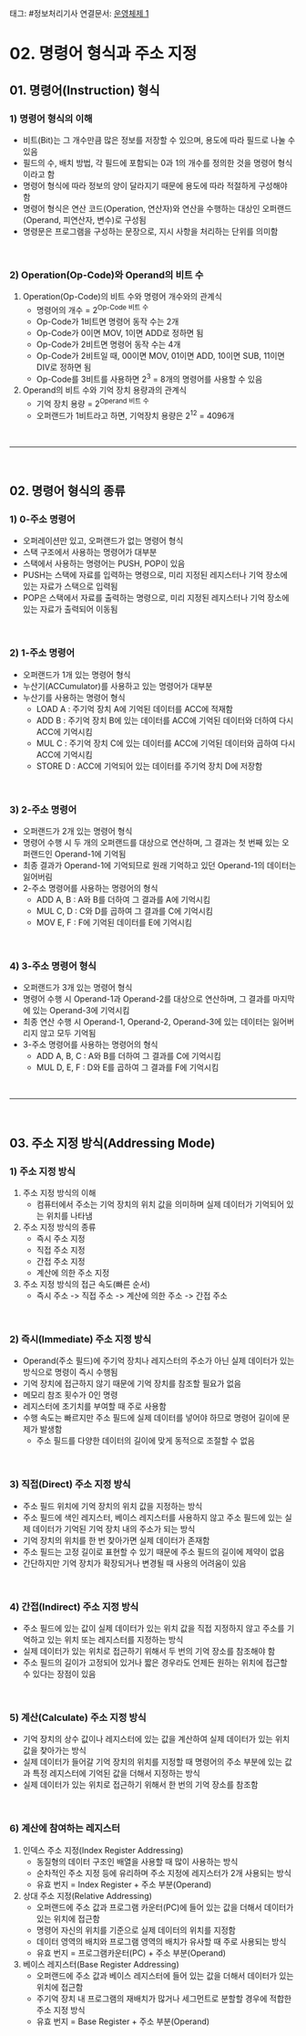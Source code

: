 태그: #정보처리기사 
연결문서: [운영체제 1](운영체제%201.md)

# 02. 명령어 형식과 주소 지정

## 01. 명령어(Instruction) 형식

### 1) 명령어 형식의 이해
- 비트(Bit)는 그 개수만큼 많은 정보를 저장할 수 있으며, 용도에 따라 필드로 나눌 수 있음
- 필드의 수, 배치 방법, 각 필드에 포함되는 0과 1의 개수를 정의한 것을 명령어 형식이라고 함
- 명령어 형식에 따라 정보의 양이 달라지기 때문에 용도에 따라 적절하게 구성해야 함
- 명령어 형식은 연산 코드(Operation, 연산자)와 연산을 수행하는 대상인 오퍼랜드(Operand, 피연산자, 변수)로 구성됨
- 명령문은 프로그램을 구성하는 문장으로, 지시 사항을 처리하는 단위를 의미함

<br>

### 2) Operation(Op-Code)와 Operand의 비트 수
1. Operation(Op-Code)의 비트 수와 명령어 개수와의 관계식
    - 명령어의 개수 = 2<sup>Op-Code 비트 수</sup>
    - Op-Code가 1비트면 명령어 동작 수는 2개
    - Op-Code가 0이면 MOV, 1이면 ADD로 정하면 됨
    - Op-Code가 2비트면 명령어 동작 수는 4개
    - Op-Code가 2비트일 때, 00이면 MOV, 01이면 ADD, 10이면 SUB, 11이면 DIV로 정하면 됨
    - Op-Code를 3비트를 사용하면 2<sup>3</sup> = 8개의 명령어를 사용할 수 있음
2. Operand의 비트 수와 기억 장치 용량과의 관계식
    - 기억 장치 용량 = 2<sup>Operand 비트 수</sup>
    - 오퍼랜드가 1비트라고 하면, 기억장치 용량은 2<sup>12</sup> = 4096개

<br>

---

<br>

## 02. 명령어 형식의 종류

### 1) 0-주소 명령어
- 오퍼레이션만 있고, 오퍼랜드가 없는 명령어 형식
- 스택 구조에서 사용하는 명령어가 대부분
- 스택에서 사용하는 명령어는 PUSH, POP이 있음
- PUSH는 스택에 자료를 입력하는 명령으로, 미리 지정된 레지스터나  기억 장소에 있는 자료가 스택으로 입력됨
- POP은 스택에서 자료를 출력하는 명령으로, 미리 지정된 레지스터나 기억 장소에 있는 자료가 출력되어 이동됨

<br>

### 2) 1-주소 명령어
- 오퍼랜드가 1개 있는 명령어 형식
- 누산기(ACCumulator)를 사용하고 있는 명령어가 대부분
- 누산기를 사용하는 명령어 형식
    - LOAD A : 주기억 장치 A에 기억된 데이터를 ACC에 적재함
    - ADD B : 주기억 장치 B에 있는 데이터를 ACC에 기억된 데이터와 더하여 다시 ACC에 기억시킴
    - MUL C : 주기억 장치 C에 있는 데이터를 ACC에 기억된 데이터와 곱하여 다시 ACC에 기억시킴
    - STORE D : ACC에 기억되어 있는 데이터를 주기억 장치 D에 저장함

<br>

### 3) 2-주소 명령어
- 오퍼랜드가 2개 있는 명령어 형식
- 명령어 수행 시 두 개의 오퍼랜드를 대상으로 연산하며, 그 결과는 첫 번째 있는 오퍼랜드인 Operand-1에 기억됨
- 최종 결과가 Operand-1에 기억되므로 원래 기억하고 있던 Operand-1의 데이터는 잃어버림
- 2-주소 명령어를 사용하는 명령어의 형식
    - ADD A, B : A와 B를 더하여 그 결과를 A에 기억시킴
    - MUL C, D : C와 D를 곱하여 그 결과를 C에 기억시킴
    - MOV E, F : F에 기억된 데이터를 E에 기억시킴

<br>

### 4) 3-주소 명령어 형식
- 오퍼랜드가 3개 있는 명령어 형식
- 명령어 수행 시 Operand-1과 Operand-2를 대상으로 연산하며, 그 결과를 마지막에 있는 Operand-3에 기억시킴
- 최종 연산 수행 시 Operand-1, Operand-2, Operand-3에 있는 데이터는 잃어버리지 않고 모두 기억됨
- 3-주소 명령어를 사용하는 명령어의 형식
    - ADD A, B, C : A와 B를 더하여 그 결과를 C에 기억시킴
    - MUL D, E, F : D와 E를 곱하여 그 결과를 F에 기억시킴

<br>

---

<br>

## 03. 주소 지정 방식(Addressing Mode)

### 1) 주소 지정 방식
1. 주소 지정 방식의 이해
    - 컴퓨터에서 주소는 기억 장치의 위치 값을 의미하며 실제 데이터가 기억되어 있는 위치를 나타냄
2. 주소 지정 방식의 종류
    - 즉시 주소 지정
    - 직접 주소 지정
    - 간접 주소 지정
    - 계산에 의한 주소 지정
3. 주소 지정 방식의 접근 속도(빠른 순서)
    - 즉시 주소 -> 직접 주소 -> 계산에 의한 주소 -> 간접 주소

<br>

### 2) 즉시(Immediate) 주소 지정 방식
- Operand(주소 필드)에 주기억 장치나 레지스터의 주소가 아닌 실제 데이터가 있는 방식으로 명령이 즉시 수행됨
- 기억 장치에 접근하지 않기 때문에 기억 장치를 참조할 필요가 없음
- 메모리 참조 횟수가 0인 명령
- 레지스터에 초기치를 부여할 때 주로 사용함
- 수행 속도는 빠르지만 주소 필드에 실제 데이터를 넣어야 하므로 명령어 길이에 문제가 발생함
    - 주소 필드를 다양한 데이터의 길이에 맞게 동적으로 조절할 수 없음

<br>

### 3) 직접(Direct) 주소 지정 방식
- 주소 필드 위치에 기억 장치의 위치 값을 지정하는 방식
- 주소 필드에 색인 레지스터, 베이스 레지스터를 사용하지 않고 주소 필드에 있는 실제 데이터가 기억된 기억 장치 내의 주소가 되는 방식
- 기억 장치의 위치를 한 번 찾아가면 실제 데이터가 존재함
- 주소 필드는 고정 길이로 표현할 수 있기 때문에 주소 필드의 길이에 제약이 없음
- 간단하지만 기억 장치가 확장되거나 변경될 때 사용의 어려움이 있음

<br>

### 4) 간접(Indirect) 주소 지정 방식
- 주소 필드에 있는 값이 실제 데이터가 있는 위치 값을 직접 지정하지 않고 주소를 기억하고 있는 위치 또는 레지스터를 지정하는 방식
- 실제 데이터가 있는 위치로 접근하기 위해서 두 번의 기억 장소를 참조해야 함
- 주소 필드의 길이가 고정되어 있거나 짧은 경우라도 언제든 원하는 위치에 접근할 수 있다는 장점이 있음

<br>

### 5) 계산(Calculate) 주소 지정 방식
- 기억 장치의 상수 값이나 레지스터에 있는 값을 계산하여 실제 데이터가 있는 위치 값을 찾아가는 방식
- 실제 데이터가 들어갈 기억 장치의 위치를 지정할 때 명령어의 주소 부분에 있는 값과 특정 레지스터에 기억된 값을 더해서 지정하는 방식
- 실제 데이터가 있는 위치로 접근하기 위해서 한 번의 기억 장소를 참조함

<br>

### 6) 계산에 참여하는 레지스터
1. 인덱스 주소 지정(Index Register Addressing)
    - 동질형의 데이터 구조인 배열을 사용할 때 많이 사용하는 방식
    - 순차적인 주소 지정 등에 유리하며 주소 지정에 레지스터가 2개 사용되는 방식
    - 유효 번지 = Index Register + 주소 부분(Operand)
2. 상대 주소 지정(Relative Addressing)
    - 오퍼랜드에 주소 값과 프로그램 카운터(PC)에 들어 있는 값을 더해서 데이터가 있는 위치에 접근함
    - 명령어 자신의 위치를 기준으로 실제 데이터의 위치를 지정함
    - 데이터 영역의 배치와 프로그램 영역의 배치가 유사할 때 주로 사용되는 방식
    - 유효 번지 = 프로그램카운터(PC) + 주소 부분(Operand)
3. 베이스 레지스터(Base Register Addressing)
    - 오퍼랜드에 주소 값과 베이스 레지스터에 들어 있는 값을 더해서 데이터가 있는 위치에 접근함
    - 주기억 장치 내 프로그램의 재배치가 많거나 세그먼트로 분할할 경우에 적합한 주소 지정 방식
    - 유효 번지 = Base Register + 주소 부분(Operand)